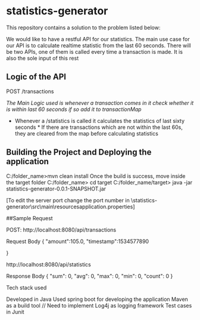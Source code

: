 # statistics-generator



This repository contains a solution to the problem listed below:

We would like to have a restful API for our statistics. The main use case for our API is to
calculate realtime statistic from the last 60 seconds. There will be two APIs, one of them is
called every time a transaction is made. It is also the sole input of this rest

## Logic of the API

POST /transactions

*The Main Logic  used is whenever a transaction comes in it check whether it is within last 60 seconds if so add it to transactionMap*

* Whenever a /statistics is called it calculates the statistics of last sixty seconds * 
If there are transactions which are not within the last 60s, they are cleared from the map before calculating statistics

## Building the Project and Deploying the application

C:/folder_name>mvn clean install
Once the build is success, move inside the target folder
C:/folder_name> cd target
C:/folder_name/target> java  -jar statistics-generator-0.0.1-SNAPSHOT.jar

[To edit the server port change the port number in \statistics-generator\src\main\resourcesapplication.properties]

##Sample Request

POST: http://localhost:8080/api/transactions

Request Body
{
	"amount":105.0,
	"timestamp":1534577890
	
}

http://localhost:8080/api/statistics

Response Body
{
    "sum": 0,
    "avg": 0,
    "max": 0,
    "min": 0,
    "count": 0
}


Tech stack used

Developed in Java
Used spring boot for developing the application
Maven as a build tool
// Need to implement Log4j as logging framework
Test cases in Junit
